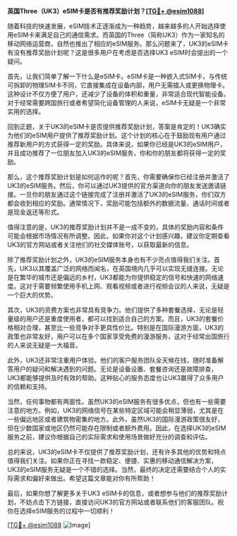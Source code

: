**英国Three（UK3）eSIM卡是否有推荐奖励计划？[[TG💪+ @esim1088](https://t.me/s/esim1088)]**

随着科技的快速发展，eSIM技术正逐渐成为一种趋势，越来越多的人开始选择使用eSIM卡来满足自己的通信需求。而英国的Three（简称UK3）作为一家知名的移动网络运营商，自然也推出了相应的eSIM服务。那么问题来了，UK3的eSIM卡有没有推荐奖励计划呢？这是很多用户在考虑是否选择UK3 eSIM时会提出的一个疑问。

首先，让我们简单了解一下什么是eSIM卡。eSIM卡是一种嵌入式SIM卡，与传统可拆卸的物理SIM卡不同，它直接集成在设备内部，用户无需插入或更换物理卡。这种设计不仅方便了用户，还减少了设备的体积和重量，非常适合现代智能设备。对于经常需要跨国旅行或者希望简化设备管理的人来说，eSIM卡无疑是一个非常实用的选择。

回到正题，关于UK3的eSIM卡是否提供推荐奖励计划，答案是肯定的！UK3确实为他们的eSIM用户提供了推荐奖励计划。这个计划的核心在于鼓励现有用户通过推荐新用户的方式获得一定的奖励。具体来说，如果你已经是UK3的eSIM用户，并且成功推荐了一位朋友加入UK3的eSIM服务，你和你的朋友都将获得一定的奖励。

那么，这个推荐奖励计划是如何运作的呢？首先，你需要确保你已经注册并激活了UK3的eSIM服务。然后，你可以通过UK3提供的官方渠道向你的朋友发送邀请链接。一旦你的朋友通过这个链接完成了注册并激活了UK3的eSIM服务，你们双方都会收到相应的奖励。通常情况下，奖励可能包括额外的数据流量、通话时间或者是现金返还等形式。

值得注意的是，UK3的推荐奖励计划并不是一成不变的，具体的奖励内容和条件可能会根据市场情况有所调整。因此，如果你对这个计划感兴趣，建议你定期查看UK3的官方网站或者关注他们的社交媒体账号，以获取最新的信息。

除了推荐奖励计划之外，UK3的eSIM服务本身也有不少亮点值得我们关注。首先，UK3以其覆盖广泛的网络而闻名，在英国境内几乎可以实现无缝连接。无论是在繁华的城市还是偏远的乡村，UK3都能为你提供稳定的信号和快速的网络速度。这对于需要频繁使用手机上网、观看视频或者进行视频会议的人来说，无疑是一个巨大的优势。

其次，UK3的资费方案也非常具有竞争力。他们提供了多种套餐选择，无论是轻量级的用户还是重度使用者，都可以找到适合自己的方案。而且，UK3的套餐价格相对合理，甚至比一些竞争对手更具性价比。特别是在国际漫游方面，UK3的政策也非常友好，用户可以在多个国家享受免费的漫游服务，这对于经常出国旅行的人来说无疑是一大福音。

此外，UK3还非常注重用户体验。他们的客户服务团队全天候在线，随时准备解答用户的疑问和解决遇到的问题。无论是设备设置、套餐咨询还是故障排查，UK3都能够提供及时有效的帮助。这种贴心的服务态度也让UK3赢得了众多用户的信赖和支持。

当然，任何事物都有两面性。虽然UK3的eSIM服务有很多优点，但也有一些需要注意的地方。例如，UK3的网络信号在某些特定区域可能会稍显薄弱，尤其是在一些偏远地区或者建筑物密集的地方。此外，虽然UK3的国际漫游政策很友好，但在少数国家或地区仍然可能存在限制或者额外费用。因此，在选择UK3的eSIM服务之前，建议你根据自己的实际需求和使用场景做好充分的调查和评估。

总的来说，UK3的eSIM卡不仅提供了推荐奖励计划，还有许多其他的优势和特点值得我们关注。如果你正在寻找一款稳定、便捷、实惠的移动通信解决方案，UK3的eSIM服务无疑是一个不错的选择。当然，最终的决定还需要结合个人的实际需求和偏好来做出。希望这篇文章能对你有所帮助！

最后，如果你想了解更多关于UK3 eSIM卡的信息，或者想参与他们的推荐奖励计划，不妨点击下方链接，直接访问UK3的官方网站或者联系他们的客服团队。祝你在选择eSIM服务的过程中一切顺利！

[[TG💪+ @esim1088](https://t.me/s/esim1088) ![Image](https://i.postimg.cc/4NQfJmqS/Snipaste-2025-05-13-00-14-12.png)]
